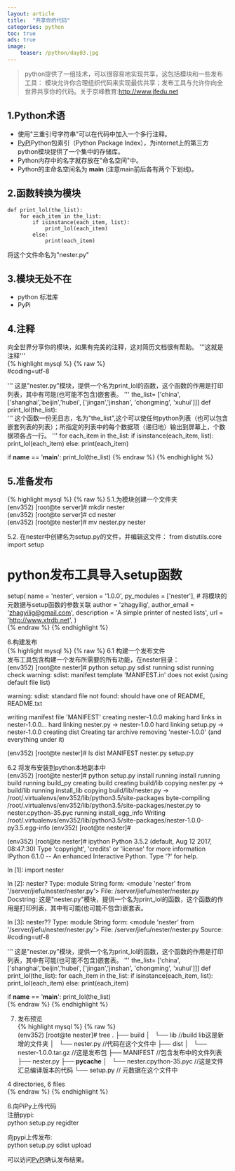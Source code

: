 ```yaml
---
layout: article
title:  "共享你的代码"
categories: python
toc: true
ads: true
image:
    teaser: /python/day03.jpg
---
```

> python提供了一组技术，可以很容易地实现共享，这包括模块和一些发布工具：
模块允许你合理组织代码来实现最优共享；发布工具与允许你向全世界共享你的代码。关于京峰教育:http://www.jfedu.net    

##  1.Python术语
- 使用"三重引号字符串"可以在代码中加入一个多行注释。  
- [PyPI](https://pypi.python.org/pypi/)Python包索引（Python Package Index），为internet上的第三方python模块提供了一个集中的存储库。
- Python内存中的名字就存放在"命名空间"中。  
- Python的主命名空间名为 __main__ (注意main前后各有两个下划线)。   

## 2.函数转换为模块
	def print_lol(the_list):
    	for each_item in the_list:
    	    if isinstance(each_item, list):
    	        print_lol(each_item)
    	    else:
    	        print(each_item)
将这个文件命名为"nester.py"  

## 3.模块无处不在  
- python 标准库
- PyPi
	
## 4.注释
向全世界分享你的模块，如果有完美的注释，这对简历文档很有帮助。
	'''这就是注释'''  
{% highlight mysql %}
{% raw %}   
#coding=utf-8

'''
这是"nester.py"模块，提供一个名为print_lol的函数，这个函数的作用是打印列表，其中有可能(也可能不包含)嵌套表。
'''
the_list= ['china',
           ['shanghai','beijin','hubei',
            ['jingan','jinshan', 'chongming', 'xuhui']]]
def print_lol(the_list):  
'''
这个函数一份无日志，名为"the_list",这个可以使任何python列表（也可以包含嵌套列表的列表）；所指定的列表中的每个数据项（递归地）输出到屏幕上，个数据项各占一行。
'''
    for each_item in the_list:
        if isinstance(each_item, list):
            print_lol(each_item)
        else:
            print(each_item)

if __name__ == '__main__':
    print_lol(the_list)
{% endraw %}
{% endhighlight %} 

## 5.准备发布  
{% highlight mysql %}
{% raw %} 
5.1.为模块创建一个文件夹     
(env352) [root@te server]# mkdir nester  
(env352) [root@te server]# cd  nester    
(env352) [root@te nester]# mv nester.py nester    

5.2. 在nester中创建名为setup.py的文件，并编辑这文件：
from distutils.core import setup
# python发布工具导入setup函数
setup(
    name = 'nester',
    version = '1.0.0',
    py_modules = ['nester'], 
    # 将模块的元数据与setup函数的参数关联
    author = 'zhagyilig',
    author_email = 'zhagyilig@gmail.com',
    description = 'A simple printer of nested lists',
    url = 'http://www.xtrdb.net',
)  
{% endraw %}
{% endhighlight %}   

6.构建发布    
{% highlight mysql %}
{% raw %}
6.1 构建一个发布文件    
发布工具包含构建一个发布所需要的所有功能，在nester目录：    
(env352) [root@te nester]# python setup.py sdist
running sdist
running check
warning: sdist: manifest template 'MANIFEST.in' does not exist (using default file list)

warning: sdist: standard file not found: should have one of README, README.txt

writing manifest file 'MANIFEST'
creating nester-1.0.0
making hard links in nester-1.0.0...
hard linking nester.py -> nester-1.0.0
hard linking setup.py -> nester-1.0.0
creating dist
Creating tar archive
removing 'nester-1.0.0' (and everything under it)

(env352) [root@te nester]# ls
dist  MANIFEST  nester.py  setup.py

6.2 将发布安装到python本地副本中  
(env352) [root@te nester]# python setup.py install
running install
running build
running build_py
creating build
creating build/lib
copying nester.py -> build/lib
running install_lib
copying build/lib/nester.py -> /root/.virtualenvs/env352/lib/python3.5/site-packages
byte-compiling /root/.virtualenvs/env352/lib/python3.5/site-packages/nester.py to nester.cpython-35.pyc
running install_egg_info
Writing /root/.virtualenvs/env352/lib/python3.5/site-packages/nester-1.0.0-py3.5.egg-info
(env352) [root@te nester]# 

(env352) [root@te nester]# ipython
Python 3.5.2 (default, Aug 12 2017, 08:47:30) 
Type 'copyright', 'credits' or 'license' for more information
IPython 6.1.0 -- An enhanced Interactive Python. Type '?' for help.

In [1]: import nester

In [2]: nester?
Type:        module
String form: <module 'nester' from '/server/jiefu/nester/nester.py'>
File:        /server/jiefu/nester/nester.py
Docstring:   这是"nester.py"模块，提供一个名为print_lol的函数，这个函数的作用是打印列表，其中有可能(也可能不包含)嵌套表。

In [3]: nester??
Type:        module
String form: <module 'nester' from '/server/jiefu/nester/nester.py'>
File:        /server/jiefu/nester/nester.py
Source:     
#coding=utf-8

'''
这是"nester.py"模块，提供一个名为print_lol的函数，这个函数的作用是打印列表，其中有可能(也可能不包含)嵌套表。
'''
the_list= ['china',
           ['shanghai','beijin','hubei',
            ['jingan','jinshan', 'chongming', 'xuhui']]]
def print_lol(the_list):
    for each_item in the_list:
        if isinstance(each_item, list):
            print_lol(each_item)
        else:
            print(each_item)

if __name__ == '__main__':
    print_lol(the_list)  
{% endraw %}
{% endhighlight %}   

7. 发布预览   
{% highlight mysql %}
{% raw %}   
 (env352) [root@te nester]# tree
.
├── build
│   └── lib   //build lib这是新增的文件夹
│       └── nester.py  //代码在这个文件中
├── dist
│   └── nester-1.0.0.tar.gz  //这是发布包
├── MANIFEST  //包含发布中的文件列表
├── nester.py 
├── __pycache__
│   └── nester.cpython-35.pyc  //这是文件汇总编译版本的代码
└── setup.py // 元数据在这个文件中  

4 directories, 6 files  
{% endraw %}
{% endhighlight %}

8.向PiPy上传代码    
注册pypi:  
	python setup.py regidter  

向pypi上传发布:  
 	python setup.py sdist upload  

可以访问[PyPI](https://pypi.python.org/pypi/)确认发布结果。


